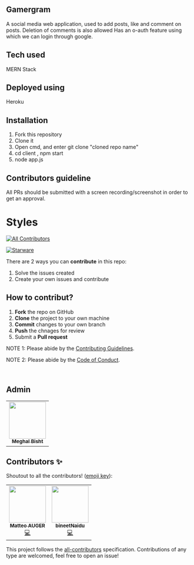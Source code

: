 ## Gamergram

A social media web application, used to add posts, like and comment on posts.
Deletion of comments is also allowed
Has an o-auth feature using which we can login through google.

## Tech used

MERN Stack

## Deployed using

Heroku

## Installation

1. Fork this repository
2. Clone it
3. Open cmd, and enter git clone "cloned repo name"
4. cd client , npm start
5. node app.js


## Contributors guideline

All PRs should be submitted with a screen recording/screenshot in order to get an approval.


# Styles
<!-- ALL-CONTRIBUTORS-BADGE:START - Do not remove or modify this section -->
[![All Contributors](https://img.shields.io/badge/all_contributors-9-orange.svg?style=flat-square)](#contributors-)
<!-- ALL-CONTRIBUTORS-BADGE:END -->

[![Starware](https://img.shields.io/badge/Starware-⭐-black?labelColor=f9b00d)](https://github.com/zepfietje/starware)
<!-- ALL-CONTRIBUTORS-BADGE:START - Do not remove or modify this section -->


There are 2 ways you can **contribute** in this repo:
1. Solve the issues created 
2. Create your own issues and contribute


 ## How to contribut?

 1. **Fork** the repo on GitHub
 2. **Clone** the project to your own machine
 3. **Commit** changes to your own branch
 4. **Push** the chnages for review
 5. Submit a **Pull request** 

NOTE 1: Please abide by the [Contributing Guidelines](https://github.com/Webwiznitr/MilkERP/blob/master/CONTRIBUTING.md).

NOTE 2: Please abide by the [Code of Conduct](https://github.com/Webwiznitr/MilkERP/blob/master/CODE_OF_CONDUCT.md).

<br>

## Admin
<table>
  <tr>
    <td align="center"><a href="https://github.com/MeghalBisht"><img src="https://avatars1.githubusercontent.com/u/61330148?s=460&u=bb53887abb5d5bbc1040f2b29c53a89a86770391&v=4" width="100px;" alt=""/><br /><sub><b>Meghal Bisht</b></sub></a><br /></td>
  </tr>
</table>

## Contributors ✨

Shoutout to all the contributors! ([emoji key](https://allcontributors.org/docs/en/emoji-key)):

<!-- ALL-CONTRIBUTORS-LIST:START - Do not remove or modify this section -->

<table>
  <tr>
    <td align="center"><a href="https://github.com/matteoauger"><img src="https://avatars1.githubusercontent.com/u/33668505?s=460&u=852e165987d5bdb87dde18e93c4b3b1e42a9cb3f&v=4" width="100px;" alt=""/><br /><sub><b>Matteo AUGER</b></sub></a><br /><a href="https://github.com/MeghalBisht/Gamergram/pull/5" title="Code">💻</a></td>
    <td align="center"><a href="https://github.com/bineetNaidu"><img src="https://avatars2.githubusercontent.com/u/66471461?s=460&u=6f64e73da3c61019dd5f3d60b3d13a8591568b6e&v=4" width="100px;" alt=""/><br /><sub><b>bineetNaidu</b></sub></a><br /><a href="https://github.com/MeghalBisht/Gamergram/pull/6" title="Code">💻</a></td>
  </tr>
</table>

<!-- markdownlint-enable -->
<!-- prettier-ignore-end -->
<!-- ALL-CONTRIBUTORS-LIST:END -->

This project follows the [all-contributors](https://github.com/all-contributors/all-contributors) specification. Contributions of any type are welcomed, feel free to open an issue! 
